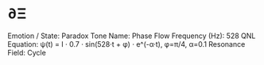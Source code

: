 # ∂Ξ

Emotion / State: Paradox
Tone Name: Phase Flow
Frequency (Hz): 528
QNL Equation: ψ(t) = I · 0.7 · sin(528·t + φ) · e^(-α·t), φ=π/4, α=0.1
Resonance Field: Cycle